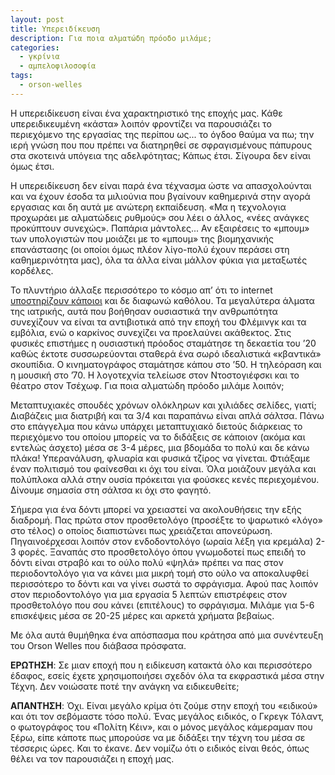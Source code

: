 ```yaml
---
layout: post
title: Υπερειδίκευση
description: Για ποια αλματώδη πρόοδο μιλάμε;
categories:
  - γκρίνια
  - αμπελοφιλοσοφία
tags: 
  - orson-welles
---
```


Η υπερειδίκευση είναι ένα χαρακτηριστικό της εποχής μας. Κάθε υπερειδικευμένη «κάστα» λοιπόν φροντίζει να παρουσιάζει το περιεχόμενο της εργασίας της περίπου ως... το όγδοο θαύμα να πω; την ιερή γνώση που που πρέπει να διατηρηθεί σε σφραγισμένους πάπυρους στα σκοτεινά υπόγεια της αδελφότητας; Κάπως έτσι. Σίγουρα δεν είναι όμως έτσι.

Η υπερειδίκευση δεν είναι παρά ένα τέχνασμα ώστε να απασχολούνται και να έχουν έσοδα τα μιλιούνια που βγαίνουν καθημερινά στην αγορά εργασιας και δη αυτά με ανώτερη εκπαίδευση. «Μα η τεχνολογια προχωράει με αλματώδεις ρυθμούς» σου λέει ο άλλος, «νέες ανάγκες προκύπτουν συνεχώς». Παπάρια μάντολες... Αν εξαιρέσεις το «μπουμ» των υπολογιστών που μοιάζει με το «μπουμ» της βιομηχανικής επανάστασης (οι οποίοι όμως πλέον λίγο-πολύ έχουν περάσει στη καθημερινότητα μας), όλα τα άλλα είναι μάλλον φύκια για μεταξωτές κορδέλες.

Το πλυντήριο άλλαξε περισσότερο το κόσμο απ’ ότι το internet [υποστηρίζουν κάποιοι](https://www.theguardian.com/technology/2010/aug/29/my-bright-idea-ha-joon-chang) και δε διαφωνώ καθόλου. Τα μεγαλύτερα άλματα της ιατρικής, αυτά που βοήθησαν ουσιαστικά την ανθρωπότητα συνεχίζουν να είναι τα αντιβιοτικά από την εποχή του Φλέμινγκ και τα εμβόλια, ενώ ο καρκίνος συνεχίζει να προελαύνει ακάθεκτος. Στις φυσικές επιστήμες η ουσιαστική πρόοδος σταμάτησε τη δεκαετία του ’20 καθώς έκτοτε συσσωρεύονται σταθερά ένα σωρό ιδεαλιστικά «κβαντικά» σκουπίδια. Ο κινηματογράφος σταμάτησε κάπου στο ’50. Η τηλεόραση και η μουσική στο ’70. Η λογοτεχνία τελείωσε στον Ντοστογιέφσκι και το θέατρο στον Τσέχωφ. Για ποια αλματώδη πρόοδο μιλάμε λοιπόν;

Μεταπτυχιακές σπουδές χρόνων ολόκληρων και χιλιάδες σελίδες, γιατί; Διαβάζεις μια διατριβή και τα 3/4 και παραπάνω είναι απλά σάλτσα. Πάνω στο επάγγελμα που κάνω υπάρχει μεταπτυχιακό διετούς διάρκειας το περιεχόμενο του οποίου μπορείς να το διδάξεις σε κάποιον (ακόμα και εντελώς άσχετο) μέσα σε 3-4 μέρες, μια βδομάδα το πολύ και δε κάνω πλάκα! Υπερανάλυση, φλυαρία και φυσικά τζίρος να γίνεται. Φτιάξαμε έναν πολιτισμό του φαίνεσθαι κι όχι του είναι. Όλα μοιάζουν μεγάλα και πολύπλοκα αλλά στην ουσία πρόκειται για φούσκες κενές περιεχομένου. Δίνουμε σημασία στη σάλτσα κι όχι στο φαγητό.

Σήμερα για ένα δόντι μπορεί να χρειαστεί να ακολουθήσεις την εξής διαδρομή. Πας πρώτα στον προσθετολόγο (προσέξτε το ψαρωτικό «λόγο» στο τέλος) ο οποίος διαπιστώνει πως χρειάζεται απονεύρωση. Πηγαινοέρχεσαι λοιπόν στον ενδοδοντολόγο (ωραία λέξη για κρεμάλα) 2-3 φορές. Ξαναπάς στο προσθετολόγο όπου γνωμοδοτεί πως επειδή το δόντι είναι στραβό και το ούλο πολύ «ψηλά» πρέπει να πας στον περιοδοντολόγο για να κάνει μια μικρή τομή στο ούλο να αποκαλυφθεί περισσότερο το δόντι και να γίνει σωστά το σφράγισμα. Αφού πας λοιπόν στον περιοδοντολόγο για μια εργασία 5 λεπτών επιστρέφεις στον προσθετολόγο που σου κάνει (επιτέλους) το σφράγισμα. Μιλάμε για 5-6 επισκέψεις μέσα σε 20-25 μέρες και αρκετά χρήματα βεβαίως.

Με όλα αυτά θυμήθηκα ένα απόσπασμα που κράτησα από μια συνέντευξη του Orson Welles που διάβασα πρόσφατα.

**ΕΡΩΤΗΣΗ**: Σε μιαν εποχή που η ειδίκευση κατακτά όλο και περισσότερο έδαφος, εσείς έχετε χρησιμοποιήσει σχεδόν όλα τα εκφραστικά μέσα στην Τέχνη. Δεν νοιώσατε ποτέ την ανάγκη να ειδικευθείτε;

**ΑΠΑΝΤΗΣΗ**: Όχι. Είναι μεγάλο κρίμα ότι ζούμε στην εποχή του «ειδικού» και ότι τον σεβόμαστε τόσο πολύ. Ένας μεγάλος ειδικός, ο Γκρεγκ Τόλαντ, ο φωτογράφος του «Πολίτη Κέιν», και ο μόνος μεγάλος κάμεραμαν που ξέρω, είπε κάποτε πως μπορούσε να με διδάξει την τέχνη του μέσα σε τέσσερις ώρες. Και το έκανε. Δεν νομίζω ότι ο ειδικός είναι θεός, όπως θέλει να τον παρουσιάζει η εποχή μας.